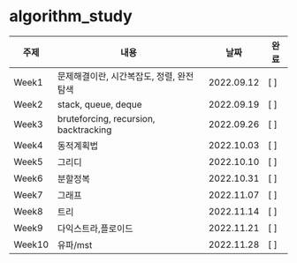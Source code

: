 # algorithm_study
|주제|내용|날짜|완료|
|------|---|---|--|
|Week1|문제해결이란, 시간복잡도, 정렬, 완전탐색|2022.09.12|[ ]|
|Week2|stack, queue, deque|2022.09.19|[ ]|
|Week3|bruteforcing, recursion, backtracking|2022.09.26|[ ]|
|Week4|동적계획법|2022.10.03|[ ]|
|Week5|그리디|2022.10.10|[ ]|
|Week6|분할정복|2022.10.31|[ ]|
|Week7|그래프|2022.11.07|[ ]|
|Week8|트리|2022.11.14|[ ]|
|Week9|다익스트라,플로이드|2022.11.21|[ ]|
|Week10|유파/mst|2022.11.28|[ ]|
